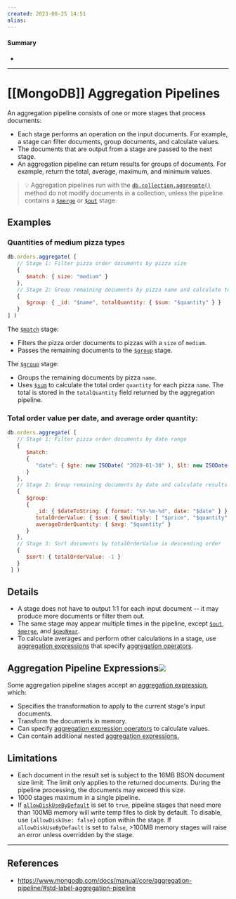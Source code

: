 ```yaml
---
created: 2023-08-25 14:51
alias: 
---
```

#### Summary
+ 

----
# [[MongoDB]] Aggregation Pipelines

An aggregation pipeline consists of one or more stages that process documents:
- Each stage performs an operation on the input documents. For example, a stage can filter documents, group documents, and calculate values.
- The documents that are output from a stage are passed to the next stage.
- An aggregation pipeline can return results for groups of documents. For example, return the total, average, maximum, and minimum values.

> 💡 Aggregation pipelines run with the [`db.collection.aggregate()`](https://www.mongodb.com/docs/manual/reference/method/db.collection.aggregate/#mongodb-method-db.collection.aggregate) method do not modify documents in a collection, unless the pipeline contains a [`$merge`](https://www.mongodb.com/docs/manual/reference/operator/aggregation/merge/#mongodb-pipeline-pipe.-merge) or [`$out`](https://www.mongodb.com/docs/manual/reference/operator/aggregation/out/#mongodb-pipeline-pipe.-out) stage.

## Examples

### Quantities of medium pizza types

```js
db.orders.aggregate( [
   // Stage 1: Filter pizza order documents by pizza size
   {
      $match: { size: "medium" }
   },
   // Stage 2: Group remaining documents by pizza name and calculate total quantity
   {
      $group: { _id: "$name", totalQuantity: { $sum: "$quantity" } }
   }
] )
```

The [`$match`](https://www.mongodb.com/docs/manual/reference/operator/aggregation/match/#mongodb-pipeline-pipe.-match) stage:
- Filters the pizza order documents to pizzas with a `size` of `medium`.
- Passes the remaining documents to the [`$group`](https://www.mongodb.com/docs/manual/reference/operator/aggregation/group/#mongodb-pipeline-pipe.-group) stage.

The [`$group`](https://www.mongodb.com/docs/manual/reference/operator/aggregation/group/#mongodb-pipeline-pipe.-group) stage:
- Groups the remaining documents by pizza `name`.
- Uses [`$sum`](https://www.mongodb.com/docs/manual/reference/operator/aggregation/sum/#mongodb-group-grp.-sum) to calculate the total order `quantity` for each pizza `name`. The total is stored in the `totalQuantity` field returned by the aggregation pipeline.

### Total order value per date, and average order quantity:

```js
db.orders.aggregate( [
   // Stage 1: Filter pizza order documents by date range
   {
      $match:
      {
         "date": { $gte: new ISODate( "2020-01-30" ), $lt: new ISODate( "2022-01-30" ) }
      }
   },
   // Stage 2: Group remaining documents by date and calculate results
   {
      $group:
      {
         _id: { $dateToString: { format: "%Y-%m-%d", date: "$date" } },
         totalOrderValue: { $sum: { $multiply: [ "$price", "$quantity" ] } },
         averageOrderQuantity: { $avg: "$quantity" }
      }
   },
   // Stage 3: Sort documents by totalOrderValue in descending order
   {
      $sort: { totalOrderValue: -1 }
   }
 ] )
```

## Details

+ A stage does not have to output 1:1 for each input document -- it may produce more documents or filter them out.
+ The same stage may appear multiple times in the pipeline, except [`$out`](https://www.mongodb.com/docs/manual/reference/operator/aggregation/out/#mongodb-pipeline-pipe.-out), [`$merge`](https://www.mongodb.com/docs/manual/reference/operator/aggregation/merge/#mongodb-pipeline-pipe.-merge), and [`$geoNear`](https://www.mongodb.com/docs/manual/reference/operator/aggregation/geoNear/#mongodb-pipeline-pipe.-geoNear).
+ To calculate averages and perform other calculations in a stage, use [aggregation expressions](https://www.mongodb.com/docs/manual/meta/aggregation-quick-reference/#std-label-aggregation-expressions) that specify [aggregation operators](https://www.mongodb.com/docs/manual/reference/operator/aggregation/#std-label-aggregation-expression-operators).

## Aggregation Pipeline Expressions[![](https://www.mongodb.com/docs/manual/assets/link.svg)](https://www.mongodb.com/docs/manual/aggregation/#aggregation-pipeline-expressions "Permalink to this heading")

Some aggregation pipeline stages accept an [aggregation expression](https://www.mongodb.com/docs/manual/meta/aggregation-quick-reference/#std-label-aggregation-expressions), which:
- Specifies the transformation to apply to the current stage's input documents.
- Transform the documents in memory.
- Can specify [aggregation expression operators](https://www.mongodb.com/docs/manual/reference/operator/aggregation/#std-label-aggregation-expression-operators) to calculate values.
- Can contain additional nested [aggregation expressions.](https://www.mongodb.com/docs/manual/meta/aggregation-quick-reference/#std-label-aggregation-expressions)

## Limitations

+ Each document in the result set is subject to the 16MB BSON document size limit. The limit only applies to the returned documents. During the pipeline processing, the documents may exceed this size.
+ 1000 stages maximum in a single pipeline.
+ If [`allowDiskUseByDefault`](https://www.mongodb.com/docs/manual/reference/parameters/#mongodb-parameter-param.allowDiskUseByDefault) is set to `true`, pipeline stages that need more than 100MB memory will write temp files to disk by default. To disable, use `{allowDiskUse: false}` option within the stage. If `allowDiskUseByDefault` is set to `false`, >100MB memory stages will raise an error unless overridden by the stage.



----

## References
+ https://www.mongodb.com/docs/manual/core/aggregation-pipeline/#std-label-aggregation-pipeline